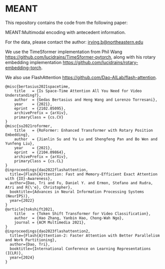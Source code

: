 # MEANT
This repository contains the code from the following paper:

MEANT:Multimodal encoding with antecedent information. 

For the data, please contact the author: irving.b@northeastern.edu


We use the TimeSformer implementation from Phil Wang https://github.com/lucidrains/TimeSformer-pytorch, along with his rotary embedding implementation https://github.com/lucidrains/rotary-embedding-torch. 

We also use FlashAttention https://github.com/Dao-AILab/flash-attention. 

```
@misc{bertasius2021spacetime,
    title   = {Is Space-Time Attention All You Need for Video Understanding?}, 
    author  = {Gedas Bertasius and Heng Wang and Lorenzo Torresani},
    year    = {2021},
    eprint  = {2102.05095},
    archivePrefix = {arXiv},
    primaryClass = {cs.CV}
}
@misc{su2021roformer,
    title   = {RoFormer: Enhanced Transformer with Rotary Position Embedding},
    author  = {Jianlin Su and Yu Lu and Shengfeng Pan and Bo Wen and Yunfeng Liu},
    year    = {2021},
    eprint  = {2104.09864},
    archivePrefix = {arXiv},
    primaryClass = {cs.CL}
}
@inproceedings{dao2022flashattention,
  title={Flash{A}ttention: Fast and Memory-Efficient Exact Attention with {IO}-Awareness},
  author={Dao, Tri and Fu, Daniel Y. and Ermon, Stefano and Rudra, Atri and R{\'e}, Christopher},
  booktitle={Advances in Neural Information Processing Systems (NeurIPS)},
  year={2022}
}
@article{tokshift2021,
    title   = {Token Shift Transformer for Video Classification},
    author  = {Hao Zhang, Yanbin Hao, Chong-Wah Ngo},
    journal = {ACM Multimedia 2021},
}
@inproceedings{dao2023flashattention2,
  title={Flash{A}ttention-2: Faster Attention with Better Parallelism and Work Partitioning},
  author={Dao, Tri},
  booktitle={International Conference on Learning Representations (ICLR)},
  year={2024}
}
```
